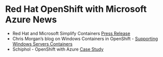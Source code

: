 # Red Hat OpenShift with Microsoft Azure News
* Red Hat and Microsoft Simplify Containers [Press Release](https://www.redhat.com/en/about/press-releases/red-hat-and-microsoft-simplify-containers-help-enterprises-accelerate-hybrid-cloud)
* Chris Morgan’s blog on Windows Containers in OpenShift - [Supporting Windows Servers Containers](https://www.redhat.com/en/blog/supporting-windows-server-containers-red-hat-openshift)
* Schiphol - OpenShift with Azure [Case Study](https://www.redhat.com/en/resources/amsterdam-airport-schiphol-case-study)

